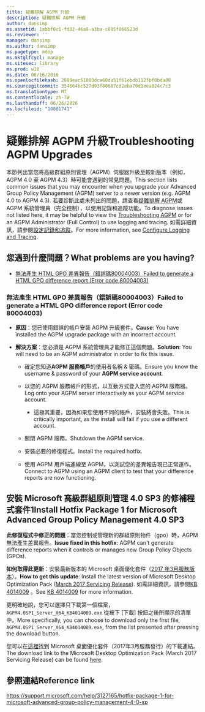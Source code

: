 ```yaml
---
title: 疑難排解 AGPM 升級
description: 疑難排解 AGPM 升級
author: dansimp
ms.assetid: 1abbf0c1-fd32-46a8-a3ba-c005f066523d
ms.reviewer: ''
manager: dansimp
ms.author: dansimp
ms.pagetype: mdop
ms.mktglfcycl: manage
ms.sitesec: library
ms.prod: w10
ms.date: 06/16/2016
ms.openlocfilehash: 2089eac51803dca60da51f61ebdb112fbf0bda08
ms.sourcegitcommit: 354664bc527d93f80687cd2eba70d1eea024c7c3
ms.translationtype: MT
ms.contentlocale: zh-TW
ms.lasthandoff: 06/26/2020
ms.locfileid: "10801741"
---
```

# <span data-ttu-id="8ddb9-103">疑難排解 AGPM 升級</span><span class="sxs-lookup"><span data-stu-id="8ddb9-103">Troubleshooting AGPM Upgrades</span></span>

<span data-ttu-id="8ddb9-104">本節列出當您將高級群組原則管理（AGPM）伺服器升級至較新版本（例如，AGPM 4.0 至 AGPM 4.3）時可能會遇到的常見問題。</span><span class="sxs-lookup"><span data-stu-id="8ddb9-104">This section lists common issues that you may encounter when you upgrade your Advanced Group Policy Management (AGPM) server to a newer version (e.g. AGPM 4.0 to AGPM 4.3).</span></span> <span data-ttu-id="8ddb9-105">若要診斷此處未列出的問題，請查看[疑難排解 AGPM](troubleshooting-agpm-agpm40.md)或 AGPM 系統管理員（完全控制），以使用記錄和追蹤功能。</span><span class="sxs-lookup"><span data-stu-id="8ddb9-105">To diagnose issues not listed here, it may be helpful to view the [Troubleshooting AGPM](troubleshooting-agpm-agpm40.md) or for an AGPM Administrator (Full Control) to use logging and tracing.</span></span> <span data-ttu-id="8ddb9-106">如需詳細資訊，請參閱[設定記錄和追蹤](configure-logging-and-tracing-agpm40.md)。</span><span class="sxs-lookup"><span data-stu-id="8ddb9-106">For more information, see [Configure Logging and Tracing](configure-logging-and-tracing-agpm40.md).</span></span>

## <span data-ttu-id="8ddb9-107">您遇到什麼問題？</span><span class="sxs-lookup"><span data-stu-id="8ddb9-107">What problems are you having?</span></span>

-   [<span data-ttu-id="8ddb9-108">無法產生 HTML GPO 差異報告（錯誤碼80004003）</span><span class="sxs-lookup"><span data-stu-id="8ddb9-108">Failed to generate a HTML GPO difference report (Error code 80004003)</span></span>](#bkmk-error-80004003)

### <a href="" id="bkmk-error-80004003"></a><span data-ttu-id="8ddb9-109">無法產生 HTML GPO 差異報告（錯誤碼80004003）</span><span class="sxs-lookup"><span data-stu-id="8ddb9-109">Failed to generate a HTML GPO difference report (Error code 80004003)</span></span>

-   <span data-ttu-id="8ddb9-110">**原因**：您已使用錯誤的帳戶安裝 AGPM 升級套件。</span><span class="sxs-lookup"><span data-stu-id="8ddb9-110">**Cause**: You have installed the AGPM upgrade package with an incorrect account.</span></span>

-   <span data-ttu-id="8ddb9-111">**解決方案**：您必須是 AGPM 系統管理員才能修正這個問題。</span><span class="sxs-lookup"><span data-stu-id="8ddb9-111">**Solution**: You will need to be an AGPM administrator in order to fix this issue.</span></span>
    
    -   <span data-ttu-id="8ddb9-112">確定您知道**AGPM 服務帳戶**的使用者名稱 & 密碼。</span><span class="sxs-lookup"><span data-stu-id="8ddb9-112">Ensure you know the username & password of your **AGPM service account**.</span></span>

    -   <span data-ttu-id="8ddb9-113">以您的 AGPM 服務帳戶的形式，以互動方式登入您的 AGPM 服務器。</span><span class="sxs-lookup"><span data-stu-id="8ddb9-113">Log onto your AGPM server interactively as your AGPM service account.</span></span>
        
        -   <span data-ttu-id="8ddb9-114">這極其重要，因為如果您使用不同的帳戶，安裝將會失敗。</span><span class="sxs-lookup"><span data-stu-id="8ddb9-114">This is critically important, as the install will fail if you use a different account.</span></span>

    -   <span data-ttu-id="8ddb9-115">關閉 AGPM 服務。</span><span class="sxs-lookup"><span data-stu-id="8ddb9-115">Shutdown the AGPM service.</span></span>
    
    -   <span data-ttu-id="8ddb9-116">安裝必要的修復程式。</span><span class="sxs-lookup"><span data-stu-id="8ddb9-116">Install the required hotfix.</span></span>
    
    -   <span data-ttu-id="8ddb9-117">使用 AGPM 用戶端連線至 AGPM，以測試您的差異報告現已正常運作。</span><span class="sxs-lookup"><span data-stu-id="8ddb9-117">Connect to AGPM using an AGPM client to test that your difference reports are now functioning.</span></span>
    
## <span data-ttu-id="8ddb9-118">安裝 Microsoft 高級群組原則管理 4.0 SP3 的修補程式套件1</span><span class="sxs-lookup"><span data-stu-id="8ddb9-118">Install Hotfix Package 1 for Microsoft Advanced Group Policy Management 4.0 SP3</span></span>
    
<span data-ttu-id="8ddb9-119">**此修復程式中修正的問題**：當您控制或管理新的群組原則物件（gpo）時，AGPM 無法產生差異報告。</span><span class="sxs-lookup"><span data-stu-id="8ddb9-119">**Issue fixed in this hotfix**: AGPM can't generate difference reports when it controls or manages new Group Policy Objects (GPOs).</span></span>

<span data-ttu-id="8ddb9-120">**如何取得此更新**：安裝最新版本的 Microsoft 桌面優化套件（[2017 年3月服務版本](https://www.microsoft.com/download/details.aspx?id=54967)）。</span><span class="sxs-lookup"><span data-stu-id="8ddb9-120">**How to get this update**: Install the latest version of Microsoft Desktop Optimization Pack ([March 2017 Servicing Release](https://www.microsoft.com/download/details.aspx?id=54967)).</span></span> <span data-ttu-id="8ddb9-121">如需詳細資訊，請參閱[KB 4014009](https://support.microsoft.com/help/4014009/) 。</span><span class="sxs-lookup"><span data-stu-id="8ddb9-121">See [KB 4014009](https://support.microsoft.com/help/4014009/) for more information.</span></span>

<span data-ttu-id="8ddb9-122">更明確地說，您可以選擇只下載第一個檔案， `AGPM4.0SP1_Server_X64_KB4014009.exe` 從按下 [下載] 按鈕之後所顯示的清單中。</span><span class="sxs-lookup"><span data-stu-id="8ddb9-122">More specifically, you can choose to download only the first file, `AGPM4.0SP1_Server_X64_KB4014009.exe`, from the list presented after pressing the download button.</span></span>
      
<span data-ttu-id="8ddb9-123">您可以在[這裡](https://www.microsoft.com/download/details.aspx?id=54967)找到 Microsoft 桌面優化套件（2017年3月服務發行）的下載連結。</span><span class="sxs-lookup"><span data-stu-id="8ddb9-123">The download link to the Microsoft Desktop Optimization Pack (March 2017 Servicing Release) can be found [here](https://www.microsoft.com/download/details.aspx?id=54967).</span></span>
      
      
## <span data-ttu-id="8ddb9-124">參照連結</span><span class="sxs-lookup"><span data-stu-id="8ddb9-124">Reference link</span></span>
https://support.microsoft.com/help/3127165/hotfix-package-1-for-microsoft-advanced-group-policy-management-4-0-sp
      
